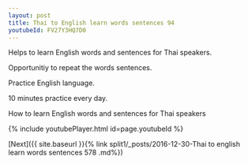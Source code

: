 ```yaml
---
layout: post
title: Thai to English learn words sentences 94 
youtubeId: FV27Y3HQ7D0
---
```

 
 
Helps to learn English words and sentences for Thai speakers.

Opportunitiy to repeat the words sentences. 

Practice English language. 
 
10 minutes practice every day. 
 
How to learn English words and sentences for Thai speakers 
 
{% include youtubePlayer.html id=page.youtubeId %}
 
 
[Next]({{ site.baseurl }}{% link  split1/_posts/2016-12-30-Thai to english learn words sentences 578 .md%})
 
